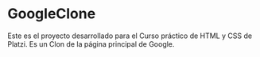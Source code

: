 # GoogleClone

Este es el proyecto desarrollado para el Curso práctico de HTML y CSS de Platzi. Es un Clon de la página principal de Google.
